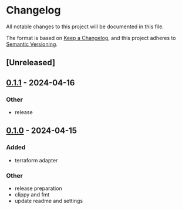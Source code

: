 # Changelog
All notable changes to this project will be documented in this file.

The format is based on [Keep a Changelog](https://keepachangelog.com/en/1.0.0/),
and this project adheres to [Semantic Versioning](https://semver.org/spec/v2.0.0.html).

## [Unreleased]

## [0.1.1](https://github.com/ZimboPro/trustfall-adapters/compare/terraform-trustfall-adapter-v0.1.0...terraform-trustfall-adapter-v0.1.1) - 2024-04-16

### Other
- release

## [0.1.0](https://github.com/ZimboPro/trustfall-adapters/releases/tag/terraform-trustfall-adapter-v0.1.0) - 2024-04-15

### Added
- terraform adapter

### Other
- release preparation
- clippy and fmt
- update readme and settings
